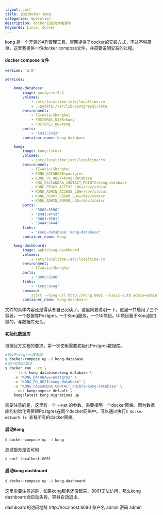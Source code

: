 ```yaml
---
layout: post
title: 安装docker kong
categories: Operation
description: docker安装及常用脚本
keywords: Linux, docker
---
```


kong 是一个开源的API管理工具。官网提供了docker的安装方式，不过不够简单。这里我提供一份docker compose文件，并简要说明安装的过程。

#### docker compose 文件

```yaml
version: '2.0'

services:

    kong-database:
        image: postgres:9.4
        volumes:
            - /etc/localtime:/etc/localtime:ro
            - ./pgdata:/var/lib/postgresql/data
        environment:
            - TZ=Asia/Shanghai
            - POSTGRES_USER=kong
            - POSTGRES_DB=kong
        ports:
            - "5432:5432"
        container_name: kong-database

    kong:
        image: kong:latest
        volumes:
            - /etc/localtime:/etc/localtime:ro
        environment:
            - TZ=Asia/Shanghai
            - KONG_DATABASE=postgres
            - KONG_PG_HOST=kong-database
            - ONG_CASSANDRA_CONTACT_POINTS=kong-database
            - KONG_PROXY_ACCESS_LOG=/dev/stdout
            - KONG_ADMIN_ACCESS_LOG=/dev/stdout
            - KONG_PROXY_ERROR_LOG=/dev/stderr
            - KONG_ADMIN_ERROR_LOG=/dev/stderr
        ports:
            - "8000:8000"
            - "8443:8443"
            - "8001:8001"
            - "8444:8444"
        links:
            - "kong-database: kong-database"
        container_name: kong

    kong-dashboard:
        image: pgbi/kong-dashboard
        volumes:
            - /etc/localtime:/etc/localtime:ro
        environment:
            - TZ=Asia/Shanghai
        ports:
            - "8080:8080"
        links:
            - "kong:kong"
        command:
            start --kong-url http://kong:8001 --basic-auth admin=admin
        container_name: kong-dashboard
```

文件的具体内容还是得读者自己阅读了。这里简要说明一下，这里一共启用了三个容器，一个数据库Postgres, 一个Kong服务，一个UI项目。UI项目基于Kong接口做的，与数据库无关。

#### 初始化数据库

根据官方文档的要求，第一次使用需要初始化Postgres数据库。

```sh
#启动Postgres数据库
$ docker-compose up -d kong-database
#运行初始化脚本
$ docker run --rm \
    --link kong-database:kong-database \
    -e "KONG_DATABASE=postgres" \
    -e "KONG_PG_HOST=kong-database" \
    -e "KONG_CASSANDRA_CONTACT_POINTS=kong-database" \
    --net kongcompose_default \
    kong:latest kong migrations up
```

需要注意的是，这里有一个 --net 的参数，需要指明一个docker网络。因为数据库的初始化需要跟Postgres在同个docker网络中。可以通过执行```$ docker network ls ```查看所有的docker网络。

#### 启动Kong

```sh
$ docker-compose up -d kong
```

测试服务是否可用 

```sh
$ curl localhost:8001
```

#### 启动kong dashboard

```sh
$ docker-compose up -d kong-dashboard
```

这里需要注意的是，如果kong服务还没起来，8001无法访问，那么kong dashboard会启动失败，容器自动退出。

dashboard的访问地址 http://localhost:8080 账户名 admin 密码 admin